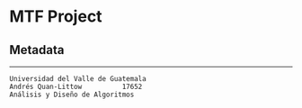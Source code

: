 
# MTF Project

## Metadata

---
    Universidad del Valle de Guatemala
    Andrés Quan-Littow          17652
    Análisis y Diseño de Algoritmos
